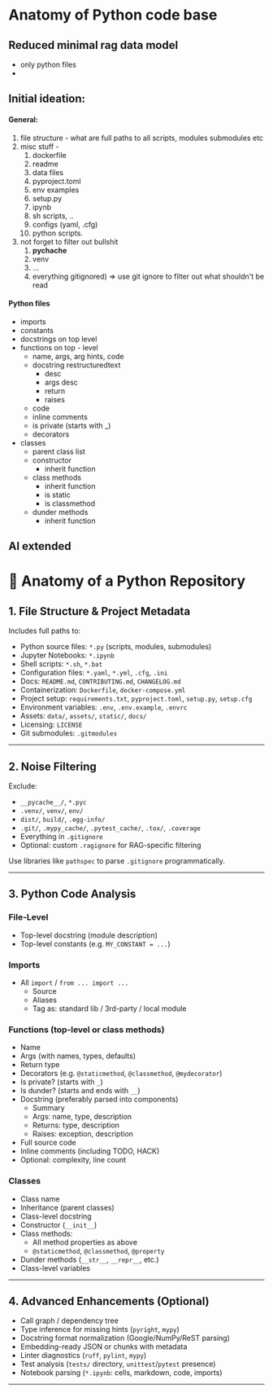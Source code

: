 # Anatomy of Python code base

## Reduced minimal rag data model
- only python files
-

## Initial ideation:

#### General:
1. file structure - what are full paths to all scripts, modules submodules etc
2. misc stuff -
    1. dockerfile
    2. readme
    3. data files
    4. pyproject.toml
    5. env examples
    6. setup.py
    7.  ipynb
    8.  sh scripts, ..
    9. configs (yaml, .cfg)
    10. python scripts.
3. not forget to filter out bullshit
    1.  __pychache__
    2. venv
    3. ...
    4.  everything gitignored) => use git ignore to filter out what shouldn't be read

#### Python files
- imports
- constants
- docstrings on top level
- functions on top - level
    - name, args, arg hints, code
    - docstring restructuredtext
        - desc
        - args desc
        - return
        - raises
    - code
    - inline comments
    - is private (starts with _)
    - decorators
- classes
    - parent class list
    - constructor
        - inherit function
    - class methods
        -  inherit function
        - is static
        - is classmethod
    - dunder methods
        - inherit function


## AI extended

# 🧬 Anatomy of a Python Repository

## 1. File Structure & Project Metadata

Includes full paths to:
- Python source files: `*.py` (scripts, modules, submodules)
- Jupyter Notebooks: `*.ipynb`
- Shell scripts: `*.sh`, `*.bat`
- Configuration files: `*.yaml`, `*.yml`, `.cfg`, `.ini`
- Docs: `README.md`, `CONTRIBUTING.md`, `CHANGELOG.md`
- Containerization: `Dockerfile`, `docker-compose.yml`
- Project setup: `requirements.txt`, `pyproject.toml`, `setup.py`, `setup.cfg`
- Environment variables: `.env`, `.env.example`, `.envrc`
- Assets: `data/`, `assets/`, `static/`, `docs/`
- Licensing: `LICENSE`
- Git submodules: `.gitmodules`

---

## 2. Noise Filtering

Exclude:
- `__pycache__/`, `*.pyc`
- `.venv/`, `venv/`, `env/`
- `dist/`, `build/`, `.egg-info/`
- `.git/`, `.mypy_cache/`, `.pytest_cache/`, `.tox/`, `.coverage`
- Everything in `.gitignore`
- Optional: custom `.ragignore` for RAG-specific filtering

Use libraries like `pathspec` to parse `.gitignore` programmatically.

---

## 3. Python Code Analysis

### File-Level
- Top-level docstring (module description)
- Top-level constants (e.g. `MY_CONSTANT = ...`)

### Imports
- All `import` / `from ... import ...`
  - Source
  - Aliases
  - Tag as: standard lib / 3rd-party / local module

### Functions (top-level or class methods)
- Name
- Args (with names, types, defaults)
- Return type
- Decorators (e.g. `@staticmethod`, `@classmethod`, `@mydecorator`)
- Is private? (starts with `_`)
- Is dunder? (starts and ends with `__`)
- Docstring (preferably parsed into components)
  - Summary
  - Args: name, type, description
  - Returns: type, description
  - Raises: exception, description
- Full source code
- Inline comments (including TODO, HACK)
- Optional: complexity, line count

### Classes
- Class name
- Inheritance (parent classes)
- Class-level docstring
- Constructor (`__init__`)
- Class methods:
  - All method properties as above
  - `@staticmethod`, `@classmethod`, `@property`
- Dunder methods (`__str__`, `__repr__`, etc.)
- Class-level variables

---

## 4. Advanced Enhancements (Optional)

- Call graph / dependency tree
- Type inference for missing hints (`pyright`, `mypy`)
- Docstring format normalization (Google/NumPy/ReST parsing)
- Embedding-ready JSON or chunks with metadata
- Linter diagnostics (`ruff`, `pylint`, `mypy`)
- Test analysis (`tests/` directory, `unittest`/`pytest` presence)
- Notebook parsing (`*.ipynb`: cells, markdown, code, imports)

---
